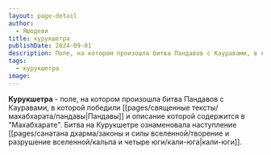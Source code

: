 ```yaml
---
layout: page-detail
author:
  - Яшодеви
title: курукшетра
publishDate: 2024-09-01
description: Поле, на котором произошла битва Пандавов с Кауравами, в которой победили Пандавы и описание которой содержится в "Махабхарате". Битва на Курукшетре ознаменовала наступление кали-юги.
tags:
  - курукшетра
image:
---
```

**Курукшетра** - поле, на котором произошла битва Пандавов с Кауравами, в которой победили [[pages/священные тексты/махабхарата/пандавы|Пандавы]] и описание которой содержится в "Махабхарате". Битва на Курукшетре ознаменовала наступление [[pages/санатана дхарма/законы и силы вселенной/творение и разрушение вселенной/кальпа и четыре юги/кали-юга|кали-юги]]. 

